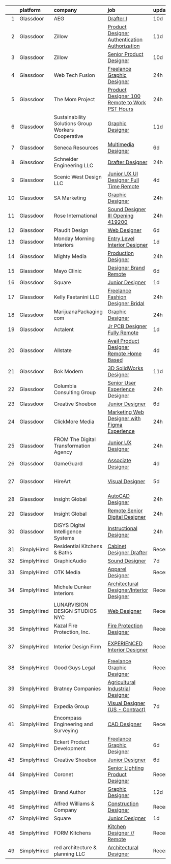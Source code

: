 

|    | platform    | company                                            | job                                                                                                                                                                                                                                                                                                                                                                                                                                                                                                                                                                                                                                                                                                                                                                                                                                                                                                                                                                                                                                                                                                                                                                                                                                                                                                                                                                                                                                                                                                                                                                                                                                  | update_time   | location        |
|---:|:------------|:---------------------------------------------------|:-------------------------------------------------------------------------------------------------------------------------------------------------------------------------------------------------------------------------------------------------------------------------------------------------------------------------------------------------------------------------------------------------------------------------------------------------------------------------------------------------------------------------------------------------------------------------------------------------------------------------------------------------------------------------------------------------------------------------------------------------------------------------------------------------------------------------------------------------------------------------------------------------------------------------------------------------------------------------------------------------------------------------------------------------------------------------------------------------------------------------------------------------------------------------------------------------------------------------------------------------------------------------------------------------------------------------------------------------------------------------------------------------------------------------------------------------------------------------------------------------------------------------------------------------------------------------------------------------------------------------------------|:--------------|:----------------|
|  1 | Glassdoor   | AEG                                                | [Drafter I](https://www.glassdoor.com/partner/jobListing.htm?pos=115&ao=1110586&s=58&guid=00000182627ccf449947caff3d986070&src=GD_JOB_AD&t=SR&vt=w&ea=1&cs=1_e559c85c&cb=1659509723586&jobListingId=1008024132668&cpc=3DB599BF2F4828F0&jrtk=3-0-1g9h7pk0aitm5801-1g9h7pk0kii12800-ac2e1b082827fa24--6NYlbfkN0C05g-m3-ykgqofZQreme0UiZ8ttcvvdKCNRrG0xhzmMx67l8qQi9ntbOi_ZMR6Or_7XYs1J4FuRorIU17QYyDFKlTGgqT9T9ppmHuHAINttOJVTFGQEtmkoM5L7LIgp-7qKIm8tvInUZmrLB-Fp3RZ-Vc4wDQU90yMISmSNuOKI5lYyO3A1bwSJBWG9CEzGsPtkngFFLP0VL02L6mzOMX_Y_snFvVMDYa2deDzwt2g3S_Dq2ce42Es3zB9p9td86QMjTj07pSuLtVQPdyb1FMyFwpfBfN9u50HkP7FUngCHIcnMMuKWfjLmyk_sV3VSs7k3CtOm0xBJtWI69rE3FUUlt2SVBno4HCJuVNBGY4ykI-Ey8rln5A8fU_wW_fub4R3_pK_CLaDB0h-mQIp9JxF5MWQO3BMpI3m2rtQVOOg1R07M6vXntrMBTcC8HwmVOxrV5b_-f1WaRi2_45z4H4a0yj6nsNs2HiM6WiPayfkoVhYMZetI3GD)                                                                                                                                                                                                                                                                                                                                                                                                                                                                                                                                                                                                                                                                                                                                                                                                 | 10d           | Remote          |
|  2 | Glassdoor   | Zillow                                             | [Product Designer  Authentication   Authorization](https://www.glassdoor.com/partner/jobListing.htm?pos=113&ao=1110586&s=58&guid=00000182627ccf449947caff3d986070&src=GD_JOB_AD&t=SR&vt=w&cs=1_ca15f33e&cb=1659509723586&jobListingId=1008023664624&cpc=8795CF9063CD573D&jrtk=3-0-1g9h7pk0aitm5801-1g9h7pk0kii12800-33c1d3af201724f3--6NYlbfkN0ANMurRYyPEXg08u6OamUd1Mvhk-zhFSGYIZgoJR86UvYL2v6MoUqae-sD5DnU21vodKaM9KoTV1c8LPLLOSfkmXA25b2gwpB9Bb0DAT1JGVhjGTQhdIkWIgwcDQdSB_w8VdaFvzjUqzuqErSoV0_Es1jqDKvJEbUkHjNwgtPI1Mho2JCWyf5E3KKn6amEVJt8XnX6p1tRPKJy5_KMThpo3hJ3SE3OELtt-3rexp8dcHpP9Gf-mBySMwzjnI87u59XB636iA8PknkTseT0zBtOo3bP5QJYiw3H3H68iYNJfkcTCo05ogs3xA9N87yW_SqDBQockLoNvjw5LEq30B4_-kSCefAP53KARfPXt1ZqLosKIyLeUUuF67JXQS0vPtgsPVgpn9hi8MZvld3kp7Y8BivMJwupYhzaV7WGfl_D53MpoLKRSGuNO7V0UOsFuyQcWUGqooLPPj910vUaJ3NSCw_gUwqPZsK3FaOGYwFOGyjETOktrgsBONHWH0_MQNrgGzIqE3OQRH74Rwui7ymuFTnrdwFVA8vZV5B-wvZo4lxkjtp55bEN3fr1pQ-CIWbY8TpRkXARaQ7v9997P2b_z_kiEOvCfGZasxLtRNtoFtaZX61FBYeu2qOiT6dit2QCEKynQ1g_LoSsU1Vn1O9-8_dd8b3jT-e4z1S2c1w_JEvB7tObpyuBs7diCpjRG5MpCCDqD2SNtPDw4aHnCOweMm20DLLrAs1jaluGYg2ccGi32WPeMXsNGHjqhtQ-yJbjsF8pi2TuZF8P6lN_J4MFCnTeh7Ts1wHFMQf010L3C3F39BBK-7DQExj8cjmzjWY7yk6jR0_L_WgLsBeaAJQra2x1lylPZMQ7lFGYLfsSAqrCW8Y8-1_sosZshYdk1UkE%3D)                                                                                                                                                                                                                                                                                                                                                 | 11d           | Remote          |
|  3 | Glassdoor   | Zillow                                             | [Senior Product Designer](https://www.glassdoor.com/partner/jobListing.htm?pos=117&ao=1110586&s=58&guid=00000182627ccf449947caff3d986070&src=GD_JOB_AD&t=SR&vt=w&cs=1_9f4e1668&cb=1659509723586&jobListingId=1008024796720&cpc=2CAED5C921A5F994&jrtk=3-0-1g9h7pk0aitm5801-1g9h7pk0kii12800-5e6f7dd9937510c6--6NYlbfkN0ANMurRYyPEXg08u6OamUd1Mvhk-zhFSGYIZgoJR86UvYL2v6MoUqae-sD5DnU21vpxJYcR6wc9hbrIIBYAaQ9evH4EppjVYFOP2-_gkqFVxqTvyiElhsPFLwSTDABzQunXxr3e0o9jnw4APyUkYnXPc15tUs56kqpQPe8BIII78fq3iLXx9y2DDselfHeFgzClplb5T4TWF7uTyJ6NTvzgkpRZ6xdw44qCg4XpN01PsGi6BRg2lkqSkaxeylt1PkcwtJYqEGkpQqUk-Tl3KR4ZGrvob_p2r2l9ibhGy6KxiV7QTXozV0S2u0i_C_TC6zPv0wkL3kOioG5LV7GTbcsIGCRG7dcDXBclcKfsNMq8iGCuS3Ts0Gw3FEjF-Z7ZvSs2tNsl1Uj3pbohN7YbRi7UlMxQPalChKIED5r5k1GNyagJn3urwvDXdpAEPdYIqMMBtENPyrPVtNeJZF7yos4Y2829B2CS_IAlORsOrkGdY0MOU7WNB3xof-YR-f1Btjd8wcugE0w0AqV7qS-7uMbwxSvR750SYxRnTw_Cv7ma48XgZT8AEt0m-uTXHf9CJzGlWSZ83rzPD07RWn0gBTDwnm4vFqwnL5Q3c-YbS_sllyzPrQpLE0irfEjNxVVQMRggi37qf4GroAdHk6NziINW_7G7ugzz-nkmwEWZwKfAdiUqNl0e9_8yZ6XTHf-e73S-_5z6A6Wf2FNPZeJ0MEacQqZ6ZiKZKopBxis5yL1IsIyIRrSAE0Hi7EOURZ3mTQ8aK8Dnp_wh8I7N_xy2hUBGk-GVG6w620NPd1c0K5wU24_JYQW8eqiiX_z51mQesqnujF8wfdthuZi235xJ3zasEL4N0jXzxH0Z7VNkNmMqkTNUcJ9feTdRBAHq9pDflZc%3D)                                                                                                                                                                                                                                                                                                                                                                          | 10d           | Remote          |
|  4 | Glassdoor   | Web Tech Fusion                                    | [Freelance Graphic Designer](https://www.glassdoor.com/partner/jobListing.htm?pos=128&ao=1136043&s=58&guid=00000182627ccf449947caff3d986070&src=GD_JOB_AD&t=SR&vt=w&ea=1&cs=1_44ea768c&cb=1659509723588&jobListingId=1008047058391&jrtk=3-0-1g9h7pk0aitm5801-1g9h7pk0kii12800-222601dbca3093f0-)                                                                                                                                                                                                                                                                                                                                                                                                                                                                                                                                                                                                                                                                                                                                                                                                                                                                                                                                                                                                                                                                                                                                                                                                                                                                                                                                     | 24h           | Remote          |
|  5 | Glassdoor   | The Mom Project                                    | [Product Designer  100  Remote to Work PST Hours ](https://www.glassdoor.com/partner/jobListing.htm?pos=114&ao=1110586&s=58&guid=00000182627ccf449947caff3d986070&src=GD_JOB_AD&t=SR&vt=w&cs=1_e8835bb6&cb=1659509723586&jobListingId=1008047850000&cpc=AF1E4A3695F490BE&jrtk=3-0-1g9h7pk0aitm5801-1g9h7pk0kii12800-d098638ff5372044--6NYlbfkN0BDp_epf89aHDQhKpPegNJQ_ldQpEFZQsM9OcONMGxWx6pU56EKHF58QjVdAUvn2gUc0kLJnNYrajY3UdPRVMr2rAET-fqVMQvlwMvnh0E1HqRG_VO_V8Wmmsk9XT-fjCY0LwzJcwV4MQvOCmvw8E_3Bg8uaTV2Be6cWeBanLN_T86JYlocb3mCnqfX9ALGxUyMVHOkwOIZS6bwFhdeRN8w-gONqk69wc4cra9l9RLbZjS2kprCAEjL7-Ux_Ydxr12-QZxvQsNHHDBM68w2G19l_2kE5iLeV3D7Q0FCoUI4-nIMgIIB_-05uBTVamVQiVuRE8ReXfmn0-IjvpeAUujYGflEt6i-SIIAQJL6h8AcLXFjuJsn48TshHBcX9etoklT8UQ6ZziVjiHD3sJ_fQml5wPyr5KZVrdg7BidyV0n4vNFcg7ZYUYARRNWHySmYXmTGqQs7no0x1YAZgbYzSroY4SePYHAlFyGQlCMkPfToDkVTiEOJRvigbTJ7ZCjLU-Yipiqs2o0krqvgbcIhQIZgJEPy8TPE6B7_Kto5npL4XAZ8j12eS2sB7ZJSAWThtU%3D)                                                                                                                                                                                                                                                                                                                                                                                                                                                                                                                                                                                                                                                                                 | 24h           | Remote          |
|  6 | Glassdoor   | Sustainability Solutions Group Workers Cooperative | [Graphic Designer](https://www.glassdoor.com/partner/jobListing.htm?pos=116&ao=1110586&s=58&guid=00000182627ccf449947caff3d986070&src=GD_JOB_AD&t=SR&vt=w&ea=1&cs=1_0f2804d2&cb=1659509723586&jobListingId=1008022285811&cpc=F41FEAB56D215062&jrtk=3-0-1g9h7pk0aitm5801-1g9h7pk0kii12800-019f68c7207ca2ce--6NYlbfkN0DtdU5R-ToAv2xdkvsd8oJSGFfCO0ehaV5AhNAfMTO2EKkvNUCxhAZVh8FTJJJQ-LBSbytpXPmxJ0mLM8l84vRo2UWrtIQrGi44zkJfGC3AnQeNqyx7D3s893Qjt-lzv12RlHkYPDqg-XyIqYP2T_z-NX2u93bhcMFidKPlRa8IuStN2NtQ4e6qfwH0Y0BYjrbiL7zV4Cyl_XH0knNN-8fxZ7J2DxFWU0-bSx3rEdrpyGNjLSEH46nENqrO8zIh9bvLcQZXC9i_vn6P5yxYV6zXerXohiSUyauFiVMzoAPClzqoz52c_mEJUxE9WuNGab9ClhJuiGmaiQHDeybOvAZkFVTmDLQapphlELeIQEKfwexjFwcGEmsjsRx3NrQeCz6uTPrAg5_PcHlvEYmotydzdSQvjxjfAsz27KrujhVET4XEzTlHAatzO6iTUa_LbFM3SB26-Uz3GUIZEt6H5l9dUIzlvI0U5XoUoMAF6lCMAL8A3ldvcKDy)                                                                                                                                                                                                                                                                                                                                                                                                                                                                                                                                                                                                                                                                                                                                                                                          | 11d           | Remote          |
|  7 | Glassdoor   | Seneca Resources                                   | [Multimedia Designer](https://www.glassdoor.com/partner/jobListing.htm?pos=124&ao=1110586&s=58&guid=00000182627ccf449947caff3d986070&src=GD_JOB_AD&t=SR&vt=w&ea=1&cs=1_ee16adf0&cb=1659509723587&jobListingId=1008033097640&cpc=9908D8D4413DBB8A&jrtk=3-0-1g9h7pk0aitm5801-1g9h7pk0kii12800-89f9003456a3147c--6NYlbfkN0AiRrwN5v2nTfGVepNxwyITavucPrGSxB-o-J0jBnubGyVDlQAEbPeEMYejNvZus6w3UFhYscrI9huW_vnhmnNtHb4Rnaa5Ws14klqopeSUiLvq1M-FIxqJZj8f0ktPj3XZScu7u7RidF22k6PHe-q-IMHuj-lfJAFLsAPYWRoDQxLJGF_rHiKc7_7NTY3COpLnt-956b29kA84ofYfjPjNsMCjYxXxRSdpBrqDwMEZcWRePuYlvpv9Zk2X8htLEplWUb42eKqDJSqMXRHb-c3T_Uasbos2CJEYIT9bPjkAXhFHwg8w2euG_-nqqRtPwfQ_3FaV4RLx54heY-ABUNY0_QFv-QkG_PAx6podCM_DkwLTgP18bUX8-qUGGV2SyOAj7w0y7nDZbBc3adi8kbpPrJhUUHlbkZ4ELx_DGIhuafmoFpVRkRgZijXAxVnmV2R1aCSNKHduaavU14HESjKin_RTKMu57n0CbsuYau6TKQMceTYEct1UATi1iQjk2M3Ui2fSY1ytFg%3D%3D)                                                                                                                                                                                                                                                                                                                                                                                                                                                                                                                                                                                                                                                                                                                                                           | 6d            | Remote          |
|  8 | Glassdoor   | Schneider Engineering LLC                          | [Drafter Designer](https://www.glassdoor.com/partner/jobListing.htm?pos=104&ao=1110586&s=58&guid=00000182627ccf449947caff3d986070&src=GD_JOB_AD&t=SR&vt=w&ea=1&cs=1_5f758bbd&cb=1659509723584&jobListingId=1008047472445&cpc=D99DB9A39DE67464&jrtk=3-0-1g9h7pk0aitm5801-1g9h7pk0kii12800-c292960559a3995d--6NYlbfkN0B4Xwg2X46ZCsCWwRis6BDn4jlf4egwt-AjtbVNE9R-SemyaUf2i1n3cJgf-zznnlDbZcpj2F1l4lA6m3A09qTnjvo9MdU9xuBqkAbIwWWV1kUV2kvzPGJTVKykVFAztxAITfbYatJ4p544SQEeFQbaNgEngQw_vdVvT3A4r62JDF_fNuxLsi2zwPr4NbIA4Wajg0vpXhEwMGqU05r-efHEM5c6ZYVP7s950h6iuNBH0rI0IKrxo4jnZW0wZvaaRcthCOapi04fGloNeIA_d4t-YIjfsGsGM-UAz4mJNsgLj2sps7fY7nXoo0K8esn9IzuAyEPXhbmwT8-Q29yCR-_WQCoOsBO3bI3bKcsdh4Xe91Ly6K9oNsSbxkoKAZtok08hPD2pNgBx4VZOAihqTGCpG0vCH8Puq0XFf8Wrf_GTOV5at9iv0-BbYN_ZFNi0VgygPYJNUbfZ9JEvjh6e4yUN5HVBCtKzeqZGGDS-JOBn_58to54oD9TFMyXpytmqIXr1DgYNpQwS9A%3D%3D)                                                                                                                                                                                                                                                                                                                                                                                                                                                                                                                                                                                                                                                                                                                                                              | 24h           | Boerne, TX      |
|  9 | Glassdoor   | Scenic West Design  LLC                            | [Junior UX UI Designer  Full Time  Remote ](https://www.glassdoor.com/partner/jobListing.htm?pos=109&ao=1110586&s=58&guid=00000182627ccf449947caff3d986070&src=GD_JOB_AD&t=SR&vt=w&ea=1&cs=1_ab094691&cb=1659509723585&jobListingId=1008038829494&cpc=9908D8D4413DBB8A&jrtk=3-0-1g9h7pk0aitm5801-1g9h7pk0kii12800-dc813bf411e91ac1--6NYlbfkN0Di20U8kyODQb6-AO2Vji-gz3AZLHnbpBo966FLagvruq3rFILu0QvDCpK9UhdhY_d3JowbU6n4M11Js_LYbmnqLHRnBQlkIY0B_Cmuwl9MtxMY5L1RwWegY5XzXch3d-pZliW03Y6g450BCFkjxvpcFSRt0cU3pNoMNOeHGzZK_laZvnMCqk-rDD-w6puXKxE5-N-4Q3FC1Oc_r13W9Ah65iNkrOnM7-oBJJnrVNhs8v8Fg9zXedq_D567vJgO8Um4fezKpCztkdQ7PXxXxdytU9pTSGgwBuQLAUDN3YS-5k2t-kfSwgxMoHp2tzLfE5XntXBbQGOCWi3JJdlxjdMZEXpHJttHe2ID9v9e58p58657aj_H8Y58yLVOcEMH014IaxHdeWCrN2cRHqqVvvahu6t4sQQ_CZJAFQr-VsaY42NxlfrzE1jichTEQ-84DIIZMQkn6rljxljKMiaFgCwf)                                                                                                                                                                                                                                                                                                                                                                                                                                                                                                                                                                                                                                                                                                                                                                                                 | 4d            | Remote          |
| 10 | Glassdoor   | SA Marketing                                       | [Graphic Designer](https://www.glassdoor.com/partner/jobListing.htm?pos=108&ao=1110586&s=58&guid=00000182627ccf449947caff3d986070&src=GD_JOB_AD&t=SR&vt=w&ea=1&cs=1_148a59fb&cb=1659509723585&jobListingId=1008047458655&cpc=26740BCDE5E48596&jrtk=3-0-1g9h7pk0aitm5801-1g9h7pk0kii12800-04a9542b6f266bc8--6NYlbfkN0DFByzmFyTtz4fAlZKMxjLpfPjYW2X-DSojcRVcp4QsrK8zreWzT-Bqxaq7x54GXqa1mrWpelqZ_lwHk4wq4UJqbOBRHcYL3okHZndhsY_t_-ef4Kj_J0ssoC25OQYjUo5SwZmcbAmzlNThZynfMcA5s9Mypn4mVYgVNIbzguQ-s6F4sbox0j0ddVOumda5rZML2FNhM3I4vthq-RBnL54kQAT_3Rn2X2EQ6TXEy-R-TcgyzuwAFr-vGqspV4Ay5NVbivRsVRrMVEl4ePbXfjuYjZrEy4Jayh_7-KERhCrxE88oeySNee0f9rPXMWFpPqoY2XYR6Kz1SdkMFXyKMOf0ynAwpxD4Z8TpDXlAO5urRCxjQRirHvfytot61n3sI6xJHlM_GnqLzliEf9yOVMC9EsSq44LKRCma7LA2_RaEDlAKLovaGRNbYRhX0vWdHT7R7X6H2W0uFLdgwjUJpio5z10jRj04sCEuyx7TcfAji3mgqH0PiiF4dtB8drBkQNv_n6RSSdGeMw%3D%3D)                                                                                                                                                                                                                                                                                                                                                                                                                                                                                                                                                                                                                                                                                                                                                              | 24h           | Remote          |
| 11 | Glassdoor   | Rose International                                 | [Sound Designer III Opening  419200](https://www.glassdoor.com/partner/jobListing.htm?pos=118&ao=1110586&s=58&guid=00000182627ccf449947caff3d986070&src=GD_JOB_AD&t=SR&vt=w&ea=1&cs=1_b6df62cc&cb=1659509723587&jobListingId=1008047230560&cpc=5E31031E1AFF45A7&jrtk=3-0-1g9h7pk0aitm5801-1g9h7pk0kii12800-65549d5659fc3088--6NYlbfkN0B6gYLiPzX3Klpbl49OuxoIZqVtnvEet7IZUhlrZDSG3sY-I6CIGHSMA_bS7ldJ8pOvqksM0pujFnKveR_rOrChWqAw-ntSaja5oeNTs_FUge_IhUsZyy8UOd0XA34n79obZT3Cnez9KWKkicSGrilSwj9OdnZLWgM-tDMoTrgicrIcTjPgrzzQNdHT9S9N3yUkI4bwYuvB-OooakcC5gMjH8wCev75UFrXvZFJMMuJrTBMX5tjE9te--agxamWS9gbpXY30MqVyEVGEmk_h5_0TfwM8ccIScQtaG7ca62Pt0zjZrQDcy-QR-7PEEWKzFFZKJ_J8ZB4LC_epnTka_W1Y52j_NAoYNVLff0lFxbpUyxF1-S02wY2ndnqaaW9PUsNuUto-DpDS54emFZOexkx2Ee0GlQBCU-Knl-fUre1-f91k4Bh5fjV8NqkTHxVfryqI17OsUOdGW2n9azuE0h4J2ag0Ho8Hk1EJKsKLzMst0oLoYw21rl-MsZO5l6qEIx3hBoC9gvHGxvrIIMqizfr)                                                                                                                                                                                                                                                                                                                                                                                                                                                                                                                                                                                                                                                                                                                                        | 24h           | Menlo Park, CA  |
| 12 | Glassdoor   | Plaudit Design                                     | [Web Designer](https://www.glassdoor.com/partner/jobListing.htm?pos=110&ao=1110586&s=58&guid=00000182627ccf449947caff3d986070&src=GD_JOB_AD&t=SR&vt=w&cs=1_ab2269a8&cb=1659509723585&jobListingId=1008032873821&cpc=42BEC95245890617&jrtk=3-0-1g9h7pk0aitm5801-1g9h7pk0kii12800-5871377d24d39ea6--6NYlbfkN0DasB-ASNeVQ_iEwNP9rV5EI6pLftxH9pEZ4CjHQEN35WyjKVocdnsF0AM_unW6f2hcdVO9tDMNBt17DFPXqdsX-cAQNXq-Q1CjZSm6n9zCHGCysDYHxbZf9nnZyIVU2VqspOhr86-x9Cchk_tY0OGy3O-9_eLnrvd0ACAH_j0WLyeXOE20sqYgwIEkBxekbKl9tmItTxDBv0mjlOHR3vWdhlPayEQ5Eu5fuYblBM9La6VictyHCj6T4bX-Ok3vK84j2ZNGaWbfvW4ZdCn_9rcQyn_mF07jhCGQwpHgIMN6-j4jzedVhXhN0SBAuNA-IAXilujKzGBXeRQxdSYLfVy6vIEl7GeVQeuOPmYJW8adoL_LXTeI03X9jP59YGdkANdJ4lWiSC8oim_CXzYx1j64CIsudgXQ9QVhse8O_BdBWz6HsR32T1ZKVbewgYX_xKLSkj3AYORSMg%3D%3D)                                                                                                                                                                                                                                                                                                                                                                                                                                                                                                                                                                                                                                                                                                                                                                                                                                       | 6d            | Remote          |
| 13 | Glassdoor   | Monday Morning Interiors                           | [Entry Level Interior Designer](https://www.glassdoor.com/partner/jobListing.htm?pos=126&ao=1136043&s=58&guid=00000182627ccf449947caff3d986070&src=GD_JOB_AD&t=SR&vt=w&ea=1&cs=1_95d8678e&cb=1659509723587&jobListingId=1008045150537&jrtk=3-0-1g9h7pk0aitm5801-1g9h7pk0kii12800-9aaef9b9ef6c0ae9-)                                                                                                                                                                                                                                                                                                                                                                                                                                                                                                                                                                                                                                                                                                                                                                                                                                                                                                                                                                                                                                                                                                                                                                                                                                                                                                                                  | 1d            | Remote          |
| 14 | Glassdoor   | Mighty Media                                       | [Production Designer](https://www.glassdoor.com/partner/jobListing.htm?pos=129&ao=1136043&s=58&guid=00000182627ccf449947caff3d986070&src=GD_JOB_AD&t=SR&vt=w&ea=1&cs=1_edfa9204&cb=1659509723588&jobListingId=1008047552790&jrtk=3-0-1g9h7pk0aitm5801-1g9h7pk0kii12800-b53fae4395d01e23-)                                                                                                                                                                                                                                                                                                                                                                                                                                                                                                                                                                                                                                                                                                                                                                                                                                                                                                                                                                                                                                                                                                                                                                                                                                                                                                                                            | 24h           | Remote          |
| 15 | Glassdoor   | Mayo Clinic                                        | [Designer Brand   Remote](https://www.glassdoor.com/partner/jobListing.htm?pos=130&ao=1136043&s=58&guid=00000182627ccf449947caff3d986070&src=GD_JOB_AD&t=SR&vt=w&cs=1_15b0a47e&cb=1659509723588&jobListingId=1008032769137&jrtk=3-0-1g9h7pk0aitm5801-1g9h7pk0kii12800-603b1197c879fe17-)                                                                                                                                                                                                                                                                                                                                                                                                                                                                                                                                                                                                                                                                                                                                                                                                                                                                                                                                                                                                                                                                                                                                                                                                                                                                                                                                             | 6d            | Rochester, MN   |
| 16 | Glassdoor   | Square                                             | [Junior Designer](https://www.glassdoor.com/partner/jobListing.htm?pos=125&ao=1136043&s=58&guid=00000182627ccf449947caff3d986070&src=GD_JOB_AD&t=SR&vt=w&ea=1&cs=1_314c16a2&cb=1659509723587&jobListingId=1008044709869&jrtk=3-0-1g9h7pk0aitm5801-1g9h7pk0kii12800-17650a355c34feb1-)                                                                                                                                                                                                                                                                                                                                                                                                                                                                                                                                                                                                                                                                                                                                                                                                                                                                                                                                                                                                                                                                                                                                                                                                                                                                                                                                                | 1d            | Remote          |
| 17 | Glassdoor   | Kelly Faetanini LLC                                | [Freelance   Fashion Designer  Bridal ](https://www.glassdoor.com/partner/jobListing.htm?pos=101&ao=1110586&s=58&guid=00000182627ccf449947caff3d986070&src=GD_JOB_AD&t=SR&vt=w&ea=1&cs=1_f65e8381&cb=1659509723584&jobListingId=1008047552919&cpc=C19BE7EA145E205E&jrtk=3-0-1g9h7pk0aitm5801-1g9h7pk0kii12800-a6b9ac20acd07671--6NYlbfkN0Bpkz4eilSyVaUq0KmM4Y1lINlxqZT7Saz1zIeLgvAAAQXFt9Fm2DMj8MuCtiTwdvLESqHkZ0NoepSmzNcjZDnBfQUfoiRxWu9YgRUvaQtbDMNMwaaxBB6jeoxv7tGRNsjun7Fhkv2YXNDcS4a3dPE76vUTJfxc_y4PoChJECPlFV8TzUzENM6wKDSdzRxOSEq8GZn6irlwNcf2P8QW5ycWPA0lRv0VHv3p3-ytwgsfMF3evMIeYYOwOxq3rszdam-AshW_YXgSGhR5uqzk1UimprSfYGtFOc_dGa5b7cfXRoeTjd7hTYTLZX2CEu23LVODpaAUR2KgZZjs5v9dbDZUtW9h7ed1AbhNWC0fHLR6zOq0QFqTJ9OLaeSpM9P5IA2cbUOAy4f3v-5lHTt4WOCHPJQE4bqVo1bJ4IDWp2Q3JlX0UmnO_7xBUO-ClarEsA3a0MjKCD8iZ374hSnLmJFhwqplmb8JOWTVUzSKBJT8maiI7DBJc7g9DJDSj_riuNc%3D)                                                                                                                                                                                                                                                                                                                                                                                                                                                                                                                                                                                                                                                                                                                                                       | 24h           | Remote          |
| 18 | Glassdoor   | MarijuanaPackaging com                             | [Graphic Designer](https://www.glassdoor.com/partner/jobListing.htm?pos=103&ao=1110586&s=58&guid=00000182627ccf449947caff3d986070&src=GD_JOB_AD&t=SR&vt=w&ea=1&cs=1_69fe9755&cb=1659509723584&jobListingId=1008047384325&cpc=B576E40E3A51D23B&jrtk=3-0-1g9h7pk0aitm5801-1g9h7pk0kii12800-0280c69022ebe41c--6NYlbfkN0AXPYWW1gPJdEV2EGABDV---1AWAyBwotTIDBZ2PTRF3kxTiMr3ggTKfAIths4jb95JWMmKvgrbNIDo5oIOXww1RJzuQpcTKkD_HDqIptaBzuuF0CINn3Qqu-UgS_S9PrPTYNSeaWihV1422Do71ni9qHzbjt1oFr3yIeu01o9bCIeL5FZV-mIZGIUJg2kjI6Nciz2NhkDRs84zKOThiH7XW3HGq-X6Zr825GC3240kGdzv0kid-G3Qjc7R7mrhRc89rr_mT6WqVQxhp9ZEH8sGuYivQYq_lInwd1L3-NLk_tn4iBQgiy5AoajX5k206pLYOhAOggvQMmxydEoNyVRjaTOwTOvs7W8aHlFvdD5t0GCX0CW0MUpj9b5FOeffV67MYbcrXRgEUXKkaV7Xom8bcOAZC04ar4klxaECv1CVkolYUHTCI5Iu9dz3chK07OGhmT1cpxIXd31epMpGi9hpU7JEm_ZWmiSWt91srwnS_Kay5VnS8LRe9SWhdmAhBeJTnZ8CKRwBRA%3D%3D)                                                                                                                                                                                                                                                                                                                                                                                                                                                                                                                                                                                                                                                                                                                                                              | 24h           | Vernon, CA      |
| 19 | Glassdoor   | Actalent                                           | [Jr  PCB Designer  Fully Remote ](https://www.glassdoor.com/partner/jobListing.htm?pos=120&ao=1110586&s=58&guid=00000182627ccf449947caff3d986070&src=GD_JOB_AD&t=SR&vt=w&ea=1&cs=1_28be3309&cb=1659509723587&jobListingId=1008043320146&cpc=A65DF3A704A48F9B&jrtk=3-0-1g9h7pk0aitm5801-1g9h7pk0kii12800-0c0a290917e44a6e--6NYlbfkN0ChYVx_I3yfZ_JDY3EFoivtqvi_stwnZ_kRt8Dowt_l_d1ydueao4NE-oUleRJ4yhhu6_SvnNr1ClYJTXE2U8E5ywS_q8ScNcSKjmiDpGTsJ2-K_-hkuLtuw6P2suJR8KlS-_P2AGcMFbFstggASmHhP6IA-2gv2BFPqPGPbmSMuCQw5iBVxmM1j5ttqv0EnOIhcCYg4DvLXTc-TzykEkCN7dD57qW5X28Gvt1IJUjKChb6swtpPUms-wfwivjsS6UNiaYCbEzr14Y4ZRJRCFsXExoIunOnEamnrYBttIWJsAk5rFH5Dutd5021CuFt0rmtTHeK39knER6CSUspagOKAF2cC7WRwgEP3rXu0p6pC4gXDX4z75YFBMPc-9ybZNZKSW3xufjwPeGRGTdZATBVmOXDpCVKmC07snt-pMgGY-iBn-MTTnYCyghGpanQ6vduIMjuzBsDnPZaDqFwsvM-rZbyIbn9AkEnya-R8Ai3QSofLQ8XsUgqjJiTjAFRuwCp2RLPIfbmNMWnc4kyXM5dbhlCNPzSxyWZjH025tC9ouHsy4ZG7G9dzoNXMoqDItBmdzH4dVwPztkGQDYUnpYN7opBscgrwTpfFWX7t-VjweGKOJ6K9iyUj0WtiwiPGSHuvDNdEnvrl6vxuX0O2k1_XMs8p_XIZGFfKhaE5AoSq7QPzZbVck5nx_6_LHqlL2sqEyevuQ0zczO5oIKcDKLLmwKhEMVhQYyb0K3jW8m5Oc67-D_pOoDRYX2tR_VcXgu1uRY_7NYdTEnzkxE6NufhEkfqbdymn_FMJcCDFkzgnlXB7d7jpCTBvOSgm2rIFvnqKGccTD1DFo1VdcN-hnsbKjiFVdlp5cMJNk568B4P_j63hbXHlAfzQpEJ2VJR03bQiYvidA_ObtUWJRFSELLidEhKaPbsuQzwbCxB_KjFKf1Klo5NvOVML3Ll_zHp7UdJ1O51wUZsBoAlfnB7isN0)                                                                                                                                                                                                                                                                           | 1d            | San Jose, CA    |
| 20 | Glassdoor   | Allstate                                           | [Avail   Product Designer   Remote  Home Based ](https://www.glassdoor.com/partner/jobListing.htm?pos=111&ao=1110586&s=58&guid=00000182627ccf449947caff3d986070&src=GD_JOB_AD&t=SR&vt=w&cs=1_75f8f48a&cb=1659509723585&jobListingId=1008037625703&cpc=47CFDC01B3F81FAC&jrtk=3-0-1g9h7pk0aitm5801-1g9h7pk0kii12800-0e6048ccbf3b91f1--6NYlbfkN0BLH0BMQoDn-yw6Urt952hBm1JLFZ7WpBxND2cMIOjOqdmupiC_ZwOjjpbpgVrE5RZ6IoUbegzRXKaMU4ZSMk7KlSJcZkyYZXAxiuKn1jQE7knneIiTmqLqfJp2Q_drwUECA0uWm_0h4P2HU68BPuHKi6SBvBDREZcskXh4kpkVAE-n72HIbfedXIvX5nQviKnPhc-_7wXeHgPc1M37TOkr6M7QiFtToF3H5oSazur7mjOdenUmp6B8gHcfM2NBa02RuAnEWU2tVz8QmGv8lQFpAkY9El6OiARWFBs_8g_MQg5QyRHSAapx8jEWjobTFkMY4-AJ16Zew95QXlrbaf6G5tFWPLWZ40FqYYxZLgPqVYp1E-KMkuuOWICDMF-IxviBJwtpH3A9mv6jCJanRo-lSy2cLJe7enRwvnVwJ_m1hO54l99zteZ2C9JO3JW2Wzrrv8L9025nWOzikGiOhZK1JZrKaXNsrkK5I5iTcYGeAX_OD92ncSdiQkmWfjzL-rQ7IPazAzzhx5glge-1YIRLlmHdx77im0K0daWQToefSv8eausRh7v_5Hriw7bDv0pg_YY8VNvvvHGYcTS-3hKdxWhg4XN_HltQnCXj8yhIwrrMhZdYfzpNr4HY_ZhBs1bPTSln7v3BtvKu50w63ldSuFuP_NxPUkEHPv-PflSUq_EIe_UHLGm_ajmCbL8Bg4VDygBuMAtVUbEG5KayxB0ZNE2pYyi9AcwzMvjBRn0xXdCzs2Fz3THNVQUqXA54Fg16XUhjEtVUFcjoy7t4oeJGvyluONExHaU2zawPpZWEMJFHdGZVrUYHPjENwa6eYziAvdjE6bkf65fgleBdGHFhCr9GoFOcHnIr7iahsh8msfM-f__YQJ_q2zz1cyVcLR3Dv_rvMCfQYvOs524tyaXTNBx7n6Ldkjku19Pfp1IUwQHPaTij0OW9tn31J6sNXY7v2wXnwEM2RoiPgGsc794X8IGrFxKqkMO8Kx6lrmTMVXPsC5VdcBwNEWfOnweOlpCs40LkNBTiuiBgmXrQ20Ibbqn49Wb2KERaKyoPHIDYw_2AZEF8m8cCs96id8rookIyJMz6hX4-_88SYuEKrkwJDBxIIWA9rnkqYluFWwhulZK6nAAjrtBVtJKhz3iWVfG0jh0-g7fs9TvPUV6V05voUq_C_JjqyVAf58YqvIv1tnUfKYlcLwI2YMANeSMv-HMlUCDjdUBVDISvU5X-wzby) | 4d            | Remote          |
| 21 | Glassdoor   | Bok Modern                                         | [3D SolidWorks Designer](https://www.glassdoor.com/partner/jobListing.htm?pos=107&ao=1110586&s=58&guid=00000182627ccf449947caff3d986070&src=GD_JOB_AD&t=SR&vt=w&ea=1&cs=1_72c627b0&cb=1659509723585&jobListingId=1008022784497&cpc=632C08DE5A4EA969&jrtk=3-0-1g9h7pk0aitm5801-1g9h7pk0kii12800-cc98691101b13428--6NYlbfkN0Bfu_5AvXDdZ4kp6XJnm-TK1qXOuwmabyw2ykyrS-Lqwig-XF-T1t7bm1yALSeqI_w-etvPnSIhbT1btK4SOCg1qvbyBXpqOuBuKVxA4R6jDBrUpzXQ5ObudL82fmyBg-LE8F5VONKyQXbFr8ZPjwcXnej1hlGeqmMJt4z04XgqkKezNq2zlwV9rkSX39tT01iKJCIE69K-dxtR-01vUKIJVMM7WGtIRLp7gIPw8884Wt7GD20cs-xnj_6g5a57aIB3h9qqHwESHjCWL6XdsYXWU8WPS5O1OVLjiQFBarrImu9gjScl-WyQ9f8pHrip4F4TQdufTjiwnYh6rHzKpBwsUuHWQU5w4b7N2Q0Le2M3VpU8XfsyumHIQeEzGzMp39OP6rNm6H__bEUPShtrB_v7QrVQzGOTv8U9WqfStoPhbavK-LxZpT4cQmzY-LJssRvN1TNd8wKjgRb-nXYHa-UmjXHX962Z8HRgwzXD9YUAKZhVhqkHaZGFMvw1__nq8ADG0WHuANHkFg%3D%3D)                                                                                                                                                                                                                                                                                                                                                                                                                                                                                                                                                                                                                                                                                                                                                        | 11d           | Remote          |
| 22 | Glassdoor   | Columbia Consulting Group                          | [Senior User Experience Designer](https://www.glassdoor.com/partner/jobListing.htm?pos=112&ao=1110586&s=58&guid=00000182627ccf449947caff3d986070&src=GD_JOB_AD&t=SR&vt=w&ea=1&cs=1_736267b7&cb=1659509723586&jobListingId=1008047121909&cpc=48B9F4758953335C&jrtk=3-0-1g9h7pk0aitm5801-1g9h7pk0kii12800-88760d0b47b31a50--6NYlbfkN0B1363in7eJgJupkTXwMTOr35iBh20jqkFogNbiH8_ToOqKic01M8CYQ8LmKSt0_ZpuBRgPjuR8YD_rasREYenBvjPPLKn5gM0_nGBmw6Zv5_MSncJ09O6AMVqZCtKiM6dKfvtAnspAgxkwlO-WUvuEykEfCftemXcqPsxxBSSgc0T215Mpk90NikCP9jdgKwUx3HP1YERG3gBCfXd9daAmIAnL6Cxu3_ZVZk6BOhx3dOq9CDh5ELTuwzCzGDSnkZwRaKOBCB7rL1I9-uwoCYymJZLlOb7_iKn9x0PN9fevhJrN9j4k53dZ_EiK8BA_qzO-TFBQhTg_EhouhSS58xJ-jZAP0LQVSoQUttc4hVSlQgm_1O4Cy24-_ko57OradP1mmIUyqPUI7WdmjPx_gZN5JLs0doTtQOtvyMecDwS3TEBxgQrr501JB_uipCBCJnavxbI7R_GOIMzKSCOCMQu80_5Ci6YTJoV5K_-_rDDey2fMSf5WRmD-oXk0KNbhzUEU9zQ2Dp-org%3D%3D)                                                                                                                                                                                                                                                                                                                                                                                                                                                                                                                                                                                                                                                                                                                                               | 24h           | Remote          |
| 23 | Glassdoor   | Creative Shoebox                                   | [Junior Designer](https://www.glassdoor.com/partner/jobListing.htm?pos=127&ao=1136043&s=58&guid=00000182627ccf449947caff3d986070&src=GD_JOB_AD&t=SR&vt=w&ea=1&cs=1_b20333e7&cb=1659509723588&jobListingId=1008033549747&jrtk=3-0-1g9h7pk0aitm5801-1g9h7pk0kii12800-9b6a0830e148bdb2-)                                                                                                                                                                                                                                                                                                                                                                                                                                                                                                                                                                                                                                                                                                                                                                                                                                                                                                                                                                                                                                                                                                                                                                                                                                                                                                                                                | 6d            | Remote          |
| 24 | Glassdoor   | ClickMore Media                                    | [Marketing Web Designer with Figma Experience](https://www.glassdoor.com/partner/jobListing.htm?pos=106&ao=1110586&s=58&guid=00000182627ccf449947caff3d986070&src=GD_JOB_AD&t=SR&vt=w&ea=1&cs=1_2831e9a0&cb=1659509723585&jobListingId=1008047531096&cpc=8AC01DCC8FF2DC38&jrtk=3-0-1g9h7pk0aitm5801-1g9h7pk0kii12800-4151e1f3ce185097--6NYlbfkN0DAwgduWqBP7ymGN-lTADpinz2i-23XbRAyg5ywqS-MDeAVr-qZ8jm2BHVUMhL4lHgZeVLJ7AvqkKRa7veQF7U76ohNAzBQDZzpDtg2UxTuIyGYKLx6L6j0zxfKvsoHSj3PK9RqFnZ84-Wd-E5JSvZb-DTvXEsfC7wPAnalTmph2swRtzjEn3egLZ6rGEfNizAZXVo_uSC35GwGLdSOu0zec9nkrQdvpnPxLpXWxvDDPhsoLoi_xIM5K1PsGyy1i8t8HLEYyJYkJkzoM_rmsXbYsM6gMAbe6Lk-r6zHAABLNV-KQqNq_Kk29Muu6dQmK6SoSKlTeVwMmq0OdEslhTZblheNvnGIVsxhJs6aKoX36FbT0Z3Zw6KRrTPHfFroEtYL5kirwd05VAJiQ1FDTCmBHNIUUPfBVTX_VBOpdVSyRTdI_gccSHmI9lXo4urLDowbPZfA9iY62waFweFvVVrpuPg2jM76SP0ywyRcxaONYrZsZShoXxEsjgUnhcxpP0YXwKNl4fS9xw%3D%3D)                                                                                                                                                                                                                                                                                                                                                                                                                                                                                                                                                                                                                                                                                                                                  | 24h           | Remote          |
| 25 | Glassdoor   | FROM  The Digital Transformation Agency            | [Junior UX Designer](https://www.glassdoor.com/partner/jobListing.htm?pos=105&ao=1110586&s=58&guid=00000182627ccf449947caff3d986070&src=GD_JOB_AD&t=SR&vt=w&ea=1&cs=1_ae79983b&cb=1659509723585&jobListingId=1008047227008&cpc=C19BE7EA145E205E&jrtk=3-0-1g9h7pk0aitm5801-1g9h7pk0kii12800-a63a719a437cb8cf--6NYlbfkN0Aj2TLXAQ6V4rl5_knDqqhYQSkhGKBwdgDy6Ie-sa2VaFMfW_XT8i4ojs98OQhh-2oFjH6Y4SmgHW5V-oN8ekncxRkZT0g1gQUF82znA_O_gZ2y1pXOl9Q5AroftFEgEz29SPH3qu_KlMoUJKgnY7zXRIUW1I2_flNoNL5cS4b900GAprGKNqf8UkmvX0CxVa2gQaFDSLu2gHfY2C8RZx93x-TWNfLGjPm9gGOWKbdEITLQTSlmKL96GEAafLPI4S7_ZAyiHSHDCEh5I4a6vCdiKA9qvir8JcAO-t4RylNTwb7R3m3-ZwItcNegtHdGOAH8YICEoGZ5ILM4oCydoOVSKPmmo1ThfQcj4DwO4jHVmPJEKZv-MjmXfkPgNH4q5oKwg7V6qNG7WJYumB1Ncxauk0mEdnYP7amvbJsiUMNdrO1p_Jex505pGt9K5j0q0rMxrD_raAQpkZcL2oGBWktWihyrTK_FV3SLBKlItfgiRUuxWPVJHqRUzLDfW8rsdmI%3D)                                                                                                                                                                                                                                                                                                                                                                                                                                                                                                                                                                                                                                                                                                                                                                          | 24h           | Remote          |
| 26 | Glassdoor   | GameGuard                                          | [Associate Designer](https://www.glassdoor.com/partner/jobListing.htm?pos=102&ao=1110586&s=58&guid=00000182627ccf449947caff3d986070&src=GD_JOB_AD&t=SR&vt=w&ea=1&cs=1_893e900e&cb=1659509723584&jobListingId=1008038288750&cpc=FF950A86FEA5DF54&jrtk=3-0-1g9h7pk0aitm5801-1g9h7pk0kii12800-81bea635c7003bfa--6NYlbfkN0AtlW_omU2Xx3W-19HQ_drmTKCWebiHnmA5lS5PDL5G8VZrnQuVcD_r7Jq9kNks1EWJX8DZdbrU3cxisKp4d2D67C1BwW9aZOtfMPz-i6fKPCcTaiYd74_pSuyE3HFFfC9hkEmf1sL7zHvaDGxMGPaRLYtfvYYCY_TsilBtEGXCGzS_LoLUJDuXtyUV1WJ3kg51ege92_vPMsNtL4TMey0arE8r3nH1V1hKYohbKQu6TtJVBzymBmG6_xba9mKL0V-4GDwtnzjSG0Cx19qH-mgDqQioGmJ8rKoA7_ohBJXq5Sfa2a5fEAVDDaSmGjGmlQvf3YToIElkfi3GVkNMwF_i_4zIAXx2bQnjozEQDTQviHBVS5l3gW1kbj_cH4t3JZKYOAHk5RoR1K7WwELxWZww278ZxbYNUMeY-D2Pz64zDi5HHghIVZIxgcAMt2wQG7q8vPUUi8bwWMr7srHl1QwBGQv4Eek5xm0waFu4XkfA0gAotTLt5nv8pk00A8MXHj8beXk2kxHErw%3D%3D)                                                                                                                                                                                                                                                                                                                                                                                                                                                                                                                                                                                                                                                                                                                                                            | 4d            | Argyle, TX      |
| 27 | Glassdoor   | HireArt                                            | [Visual Designer](https://www.glassdoor.com/partner/jobListing.htm?pos=119&ao=1110586&s=58&guid=00000182627ccf449947caff3d986070&src=GD_JOB_AD&t=SR&vt=w&ea=1&cs=1_de42b147&cb=1659509723587&jobListingId=1008036761389&cpc=4B86475FAF393599&jrtk=3-0-1g9h7pk0aitm5801-1g9h7pk0kii12800-575e8ca9cde594d6--6NYlbfkN0DSgjPPcnEdvoK3uuxfISLALE6pB1FR7YSHOr_tSg5_QGIhoz_2VqUepdcKLBLI_zQaE2vKUPWao0yBBq1XdyYDx8srLpUqp7P8PFGEZX0vObJ1viV9O5YrwQwtQtFmgVOdNNQITfXrqALW85bUqCwAVfFTpIxqr-MmtXHxZuoTFj93ambrd4bFUzntQYwJsCL2l5ddl_jqA-2vJPY_PkaP7eByYB6s9KSiU1Y4zhPEjLam4en0l3xDdzSylDEu57ljJHOw0JQFXAndrAq9djFlfqrZx8ixeGBVcfm3U0DFYLRzbAkxIjmz7KpKTHQK10aiL7rt6Wt0DdeYnu_uXmdamHSdrQSth-QqfQP4R4YCW5604CBQhC_BZEoAEFPCit5vNsu2qaj1gIOhpeGqVpjYqzoY6Cq7Lg1qVZR6eOFHCZA43Fy5CnRtcnlJiTgf-_Oy5KDWfOHum0L00XJ-2I2Hn3Pj3QhUkDhIchL2Kovo6clN-07zbLch1uIH9_npCKgy3araFJRmLvwynPMmR2aHTDkZCjANs2uB_KluDUFb_vx5ByF2rQuwjn3Th_LGDx5Q649SSFmlnQ%3D%3D)                                                                                                                                                                                                                                                                                                                                                                                                                                                                                                                                                                                                                                                                                               | 5d            | Los Angeles, CA |
| 28 | Glassdoor   | Insight Global                                     | [AutoCAD Designer](https://www.glassdoor.com/partner/jobListing.htm?pos=122&ao=1110586&s=58&guid=00000182627ccf449947caff3d986070&src=GD_JOB_AD&t=SR&vt=w&ea=1&cs=1_12090b57&cb=1659509723587&jobListingId=1008047046690&cpc=AC285F3A3ECA6BB0&jrtk=3-0-1g9h7pk0aitm5801-1g9h7pk0kii12800-c7276314779a7e67--6NYlbfkN0BKkHZu3wF05EeDimN_p6sYpKCMArvwa95YdH7UpkaBCoSUOkIYlUzfXy5ApT4Kkb7eWGvnN31rn8hhWQZ1nkWSXUGs7Piwopc1bzjkSfAJJ-VR3ZPzNJ-mHW9R2qr1LplzFzlngdy1pDIcA7LaBRaW_Wfy_pw2kG3tDiATQWxGPEhTQMMVfBhOJUcN84O3M4PymF48A4rLe2Qf8nBjIPOx4JdfhR2sAxS64wUW1i8Ud-5-8UQ5bd1IYu8CzKBUrj8X56_yNKEUrgirH5kPvetENI7KDPyX4QmewuG36crIbo1HhdT5gbXGbm-Iv6PZUgnG8PAhpUVsVl6pUDdOHfvGLWQVwG0Wam7d9OxB3LtJLR7jblN6ExELR0705NDIK5oKyAHYzQ0VI-bBGPdRnvy5ftzb0siQSausRtg7YZNUR5nNFjCM9C04CdGa8XSFhtpweBJr6zRUIub5vqH_PcbXq4_pu2voDT22ZpLmPKgY1Q4O30r6gCQKf1hlv_Xr8LVucNz_hiKMlQ%3D%3D)                                                                                                                                                                                                                                                                                                                                                                                                                                                                                                                                                                                                                                                                                                                                                              | 24h           | Remote          |
| 29 | Glassdoor   | Insight Global                                     | [Remote Senior Digital Designer](https://www.glassdoor.com/partner/jobListing.htm?pos=121&ao=1110586&s=58&guid=00000182627ccf449947caff3d986070&src=GD_JOB_AD&t=SR&vt=w&ea=1&cs=1_63269342&cb=1659509723587&jobListingId=1008047081551&cpc=334ABAF5D42DC775&jrtk=3-0-1g9h7pk0aitm5801-1g9h7pk0kii12800-63884fcab2c6074e--6NYlbfkN0BKkHZu3wF05EeDimN_p6sYpKCMArvwa95YdH7UpkaBCobj99dZAfyu9JevU964-bJrJZz9yqqrVn0ydMqErTlkfc7P8UPXLltJTNUVNidZbFYpuc5pQClDU5FzcMcYs9FobtO2uzqihtqXtPyya77xVq0-yk7H1ki9YDTawLfH-vdSa1NLA7UU4WZI3vgnvSmjbugQwE3y8hkWGC_1VvNUg3qqdKsdqz9scbxeUhP77d40H9cxJdB6mxGcNFR4Z-JOnJPiyKuLJddjCen-73qvu055xKnwBbae3LZ_Xvh_qjibXwQU-GndQpLvamSN8USd9z9WayA_fcVRmOMecWaGYPWulaEbhGPhsNUEXFKPbedbfTN9sz9DbUaYIaI6Dqw1yhk1WQiwoBDjOJGHSM0v1pgB5-mE6NagibNqgKpHRsBSL3ZDjvGlScZDKJlfmydStHialfP6ao9R3cBAvG51owiHSA_KDddNLIVwh0vsaAWtW9feYTRf5StM1lVIiKJYa_ivSlpdvg%3D%3D)                                                                                                                                                                                                                                                                                                                                                                                                                                                                                                                                                                                                                                                                                                                                                | 24h           | Remote          |
| 30 | Glassdoor   | DISYS   Digital Intelligence Systems               | [Instructional Designer](https://www.glassdoor.com/partner/jobListing.htm?pos=123&ao=1110586&s=58&guid=00000182627ccf449947caff3d986070&src=GD_JOB_AD&t=SR&vt=w&ea=1&cs=1_a36eea10&cb=1659509723587&jobListingId=1008047920560&cpc=6FC5BA77C9A4CD78&jrtk=3-0-1g9h7pk0aitm5801-1g9h7pk0kii12800-a559e7cc89dfd8d4--6NYlbfkN0BTYkY06FZEdAAtNWO-eDAfNklmfZymsMF6eFRONl7rAMN5x_2sHrqXfWPo9rHDxSPuRAsXJZAH2nIFtKsAcOjJHQxtBwO29Y28Qf-5LCyap5dwf3KXRp7p4_4RAljq6nwf_BZeC6wxwKIepvoZftqtIfEEtUb2oz3sVmsQpCRdnJgtwTktNiMnc9Tz8L6qK34N0SBYqL7XYsz6RVnIrZAv5rAx2gx06Tvpbdsi9hgHsBzNaINMWcAWbz3WHDhvFGSPgk1lKk0hIEu5tVWpD8F4A0x50PJLsQcv3dGycPlsTLv0I2e4_-RCGgq6MSXLVpcmKOcDk2Tt8f05YzjIVROfQtTARxsFHQ9j5M3ezFehnQ_zHXac2mocvGwvlaxqVpbGZIK4VngoABOGeuro1dqNdbkSH_lhCjrFUjMvHr-8Bc5xXfypRT3JJNVLevTfGbPwUbobd44XTIfR9VAm6XX2WrsNvcPoQ48re4kRCD4r752ei_ba_V20-mMDS3OQ9Uyi72KCZ5gdu4uDshY-EXP6)                                                                                                                                                                                                                                                                                                                                                                                                                                                                                                                                                                                                                                                                                                                                                    | 24h           | Remote          |
| 31 | SimplyHired | Residential Kitchens & Baths                       | [Cabinet Designer Drafter](https://www.simplyhired.com/job/gIpdcVbqiQYnbByShyIzJ9pm4HR7SGVW1fn1yppxIr6qGOfU4KOfnA?q=3d+designer)                                                                                                                                                                                                                                                                                                                                                                                                                                                                                                                                                                                                                                                                                                                                                                                                                                                                                                                                                                                                                                                                                                                                                                                                                                                                                                                                                                                                                                                                                                     | Recently      | Remote          |
| 32 | SimplyHired | GraphicAudio                                       | [Sound Designer](https://www.simplyhired.com/job/tpxG3u0VMzCKteQYdKolpCqGoSBv-BSP6-ugLnAgXYs5lOtcbAckwg?q=3d+designer)                                                                                                                                                                                                                                                                                                                                                                                                                                                                                                                                                                                                                                                                                                                                                                                                                                                                                                                                                                                                                                                                                                                                                                                                                                                                                                                                                                                                                                                                                                               | 7d            | Remote          |
| 33 | SimplyHired | OTK Media                                          | [Apparel Designer](https://www.simplyhired.com/job/oZc47TM6G1kqRUz3KPWrVOA27YgAlnI6u1tJCODWBl8skz07cPq2-A?q=3d+designer)                                                                                                                                                                                                                                                                                                                                                                                                                                                                                                                                                                                                                                                                                                                                                                                                                                                                                                                                                                                                                                                                                                                                                                                                                                                                                                                                                                                                                                                                                                             | Recently      | Remote          |
| 34 | SimplyHired | Michele Dunker Interiors                           | [Architectural Designer/Interior Designer](https://www.simplyhired.com/job/uDZ1Uqr1SDUoachiJ2OJjx2UsJW1pAkh3GuVjip16ZWjcGHRRfCXWg?q=3d+designer)                                                                                                                                                                                                                                                                                                                                                                                                                                                                                                                                                                                                                                                                                                                                                                                                                                                                                                                                                                                                                                                                                                                                                                                                                                                                                                                                                                                                                                                                                     | Recently      | Logan, UT       |
| 35 | SimplyHired | LUNARVISION DESIGN STUDIOS NYC                     | [Web Designer](https://www.simplyhired.com/job/7wE3pamR15HQwaEOaKGf1KcOvyxq0D-VmzrVmSzQrCffpmes8q52tw?q=3d+designer)                                                                                                                                                                                                                                                                                                                                                                                                                                                                                                                                                                                                                                                                                                                                                                                                                                                                                                                                                                                                                                                                                                                                                                                                                                                                                                                                                                                                                                                                                                                 | Recently      | Remote          |
| 36 | SimplyHired | Kazal Fire Protection, Inc.                        | [Fire Protection Designer](https://www.simplyhired.com/job/Q1dex7tsETJdCpyGTi2pJ3hAmarCmHZ8pckYRk6idfy2Qmg3shUp5g?q=3d+designer)                                                                                                                                                                                                                                                                                                                                                                                                                                                                                                                                                                                                                                                                                                                                                                                                                                                                                                                                                                                                                                                                                                                                                                                                                                                                                                                                                                                                                                                                                                     | Recently      | Tucson, AZ      |
| 37 | SimplyHired | Interior Design Firm                               | [EXPERIENCED Interior Designer](https://www.simplyhired.com/job/ZSEZahUlypSTxF76f6177d0_Iv_IOHD-b3SR4meFGoJTFg3-RAe-Sw?q=3d+designer)                                                                                                                                                                                                                                                                                                                                                                                                                                                                                                                                                                                                                                                                                                                                                                                                                                                                                                                                                                                                                                                                                                                                                                                                                                                                                                                                                                                                                                                                                                | Recently      | San Antonio, TX |
| 38 | SimplyHired | Good Guys Legal                                    | [Freelance Graphic Designer](https://www.simplyhired.com/job/jM1OHYhB0Kfw4TqnTCopBSQInBBYgm1dZI-1q0Tbs6fAsULJpHfgCw?q=3d+designer)                                                                                                                                                                                                                                                                                                                                                                                                                                                                                                                                                                                                                                                                                                                                                                                                                                                                                                                                                                                                                                                                                                                                                                                                                                                                                                                                                                                                                                                                                                   | Recently      | Remote          |
| 39 | SimplyHired | Bratney Companies                                  | [Agricultural Industrial Designer](https://www.simplyhired.com/job/Mumz6KfYzwl0Qf-6YYgrNMk_LNtPebzQLCSf-QYmA_szeaNtgnq67Q?q=3d+designer)                                                                                                                                                                                                                                                                                                                                                                                                                                                                                                                                                                                                                                                                                                                                                                                                                                                                                                                                                                                                                                                                                                                                                                                                                                                                                                                                                                                                                                                                                             | Recently      | Des Moines, IA  |
| 40 | SimplyHired | Expedia Group                                      | [Visual Designer (US - Contract)](https://www.simplyhired.com/job/rr0UtqvvzSj0NXFRD2bSLIrV2fucPY6_0yhCE3C2_CteC2QAgn5bjA?q=3d+designer)                                                                                                                                                                                                                                                                                                                                                                                                                                                                                                                                                                                                                                                                                                                                                                                                                                                                                                                                                                                                                                                                                                                                                                                                                                                                                                                                                                                                                                                                                              | 7d            | Remote          |
| 41 | SimplyHired | Encompass Engineering and Surveying                | [CAD Designer](https://www.simplyhired.com/job/FctTRIu7wb7zqS9xFGYqybu4FuzH51t7WhRBrfNVjkDJpDCpVKGM3Q?q=3d+designer)                                                                                                                                                                                                                                                                                                                                                                                                                                                                                                                                                                                                                                                                                                                                                                                                                                                                                                                                                                                                                                                                                                                                                                                                                                                                                                                                                                                                                                                                                                                 | Recently      | Cle Elum, WA    |
| 42 | SimplyHired | Eckert Product Development                         | [Freelance Graphic Designer](https://www.simplyhired.com/job/CCro43Npy3CgfRPqyaC_LAHw9VD9EjYnLWnkKQhavPpz4XPk3Qpg-A?q=3d+designer)                                                                                                                                                                                                                                                                                                                                                                                                                                                                                                                                                                                                                                                                                                                                                                                                                                                                                                                                                                                                                                                                                                                                                                                                                                                                                                                                                                                                                                                                                                   | 6d            | Remote          |
| 43 | SimplyHired | Creative Shoebox                                   | [Junior Designer](https://www.simplyhired.com/job/WrE5v9pWvcBVvYqWxupRecisWks6n7q5w6O_14X9oAGc-pk__O_BIg?q=3d+designer)                                                                                                                                                                                                                                                                                                                                                                                                                                                                                                                                                                                                                                                                                                                                                                                                                                                                                                                                                                                                                                                                                                                                                                                                                                                                                                                                                                                                                                                                                                              | 6d            | Remote          |
| 44 | SimplyHired | Coronet                                            | [Senior Lighting Product Designer](https://www.simplyhired.com/job/RfGhSWtuJ_lg6SsxwQD_ajD3-LAV4Tdv2X1UfMnbVnV2FPULJvEhtw?q=3d+designer)                                                                                                                                                                                                                                                                                                                                                                                                                                                                                                                                                                                                                                                                                                                                                                                                                                                                                                                                                                                                                                                                                                                                                                                                                                                                                                                                                                                                                                                                                             | Recently      | Totowa, NJ      |
| 45 | SimplyHired | Brand Author                                       | [Graphic Designer](https://www.simplyhired.com/job/Mrn_qBcoXftIrLidIj1H7uymWl_XfVYIHZxm1575TM0eyZZyVoNWmg?q=3d+designer)                                                                                                                                                                                                                                                                                                                                                                                                                                                                                                                                                                                                                                                                                                                                                                                                                                                                                                                                                                                                                                                                                                                                                                                                                                                                                                                                                                                                                                                                                                             | 12d           | Remote          |
| 46 | SimplyHired | Alfred Williams & Company                          | [Construction Designer](https://www.simplyhired.com/job/WoRhtDbQOhNubS15VfOx8U9U6PT8vvSWWx3Or_0eUd2VnZ57jBwQww?q=3d+designer)                                                                                                                                                                                                                                                                                                                                                                                                                                                                                                                                                                                                                                                                                                                                                                                                                                                                                                                                                                                                                                                                                                                                                                                                                                                                                                                                                                                                                                                                                                        | Recently      | Nashville, TN   |
| 47 | SimplyHired | Square                                             | [Junior Designer](https://www.simplyhired.com/job/GRKBoNfThfwdwqfpeG24tUd19geu72g60cEa_AyK0LKGykj3_bqMwA?q=3d+designer)                                                                                                                                                                                                                                                                                                                                                                                                                                                                                                                                                                                                                                                                                                                                                                                                                                                                                                                                                                                                                                                                                                                                                                                                                                                                                                                                                                                                                                                                                                              | 1d            | Remote          |
| 48 | SimplyHired | FORM Kitchens                                      | [Kitchen Designer // Remote](https://www.simplyhired.com/job/fwLf2rePEJekGL0V-0qLhRNHTyXLokoz7XpeqqUJ6htkgbghP6N0hQ?q=3d+designer)                                                                                                                                                                                                                                                                                                                                                                                                                                                                                                                                                                                                                                                                                                                                                                                                                                                                                                                                                                                                                                                                                                                                                                                                                                                                                                                                                                                                                                                                                                   | Recently      | Remote          |
| 49 | SimplyHired | red architecture & planning LLC                    | [Architectural Designer](https://www.simplyhired.com/job/45I23h2Cosp9fEtKtQVafYRl2eQrecPsTEzdPXu1HilTpOse7wTT3Q?q=3d+designer)                                                                                                                                                                                                                                                                                                                                                                                                                                                                                                                                                                                                                                                                                                                                                                                                                                                                                                                                                                                                                                                                                                                                                                                                                                                                                                                                                                                                                                                                                                       | Recently      | Columbus, OH    |